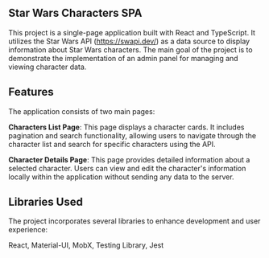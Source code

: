 ## Star Wars Characters SPA
This project is a single-page application built with React and TypeScript. It utilizes the Star Wars API (https://swapi.dev/) as a data source to display information about Star Wars characters. The main goal of the project is to demonstrate the implementation of an admin panel  for managing and viewing character data.

## Features
The application consists of two main pages:

**Characters List Page**: This page displays a character cards. It includes pagination and search functionality, allowing users to navigate through the character list and search for specific characters using the API.

**Character Details Page**: This page provides detailed information about a selected character. Users can view and edit the character's information locally within the application without sending any data to the server.

## Libraries Used
The project incorporates several libraries to enhance development and user experience:

React, Material-UI, MobX, Testing Library, Jest
